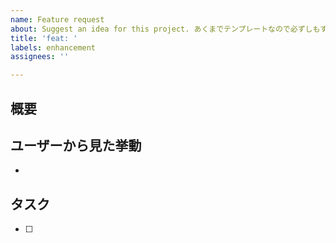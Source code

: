 ```yaml
---
name: Feature request
about: Suggest an idea for this project. あくまでテンプレートなので必ずしもすべての項目を埋めなくてよい
title: 'feat: '
labels: enhancement
assignees: ''

---
```


## 概要


## ユーザーから見た挙動
- 

## タスク
- [ ]
